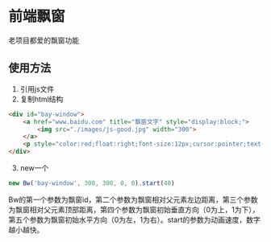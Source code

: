 # 前端飘窗
老项目都爱的飘窗功能

## 使用方法
1. 引用js文件
2. 复制html结构
```html
<div id="bay-window">
    <a href="www.baidu.com" title="飘窗文字" style="display:block;">
        <img src="./images/js-good.jpg" width="300">
    </a>
    <p style="color:red;float:right;font-size:12px;cursor:pointer;text-align: right;" onclick="this.parentNode.style.display='none'">闭嘴</p>
</div>
```
3. new一个
```javascript
new Bw('bay-window', 300, 300, 0, 0).start(40)
```
Bw的第一个参数为飘窗id，第二个参数为飘窗相对父元素左边距离，第三个参数为飘窗相对父元素顶部距离，第四个参数为飘窗初始垂直方向（0为上，1为下），第五个参数为飘窗初始水平方向（0为左，1为右）。start的参数为动画速度，数字越小越快。
